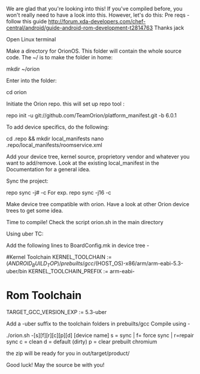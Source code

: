 We are glad that you're looking into this! If you've compiled before, you won't really need to have a look into this. However, let's do this:
Pre reqs -
follow this guide http://forum.xda-developers.com/chef-central/android/guide-android-rom-development-t2814763
Thanks jack

Open Linux terminal

Make a directory for OrionOS. This folder will contain the whole source code. The ~/ is to make the folder in home:

mkdir ~/orion

Enter into the folder:

cd orion

Initiate the Orion repo. this will set up repo tool :

repo init -u git://github.com/TeamOrion/platform_manifest.git -b 6.0.1

To add device specifics, do the following:

cd .repo && mkdir local_manifests
nano .repo/local_manifests/roomservice.xml

Add your device tree, kernel source, proprietory vendor and whatever you want to add/remove. Look at the existing local_manifest in the Documentation for a general idea.

Sync the project:

repo sync -j# -c
For exp. repo sync -j16 -c

Make device tree compatible with orion. Have a look at other Orion device trees to get some idea.

Time to compile! 
Check the script orion.sh in the main directory

Using uber TC: 

Add the following lines to BoardConfig.mk  in device tree - 

#Kernel Toolchain
KERNEL_TOOLCHAIN := $(ANDROID_BUILD_TOP)/prebuilts/gcc/$(HOST_OS)-x86/arm/arm-eabi-5.3-uber/bin
KERNEL_TOOLCHAIN_PREFIX := arm-eabi-

# Rom Toolchain
TARGET_GCC_VERSION_EXP := 5.3-uber

Add a -uber suffix to the toolchain folders in prebuilts/gcc
Compile using - 

./orion.sh -[s][f][r][c][p][d] [device name]
 s = sync | f= force sync | r=repair sync
 c = clean 
 d = default (dirty)
 p = clear prebuilt chromium
 
the zip will be ready for you in out/target/product/<device>

Good luck! May the source be with you! 
